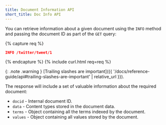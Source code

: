 ```yaml
---
title: Document Information API
short_title: Doc Info API
---
```


You can retrieve information about a given document using the `INFO` method
and passing the document ID as part of the `GET` query:

{% capture req %}

```json
INFO /twitter/tweet/1
```
{% endcapture %}
{% include curl.html req=req %}

{: .note .warning }
[Trailing slashes are important]({{ '/docs/reference-guide/api#trailing-slashes-are-important' | relative_url }}).

The response will include a set of valuable information about the required
document:

* `docid`      - Internal document ID.
* `data`       - Content types stored in the document data.
* `terms`      - Object containing all the terms indexed by the document.
* `values`     - Object containing all values stored by the document.
